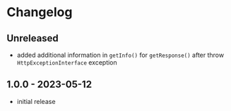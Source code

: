 # Changelog

## Unreleased

- added additional information in `getInfo()` for `getResponse()` after throw `HttpExceptionInterface` exception

## 1.0.0 - 2023-05-12

- initial release
